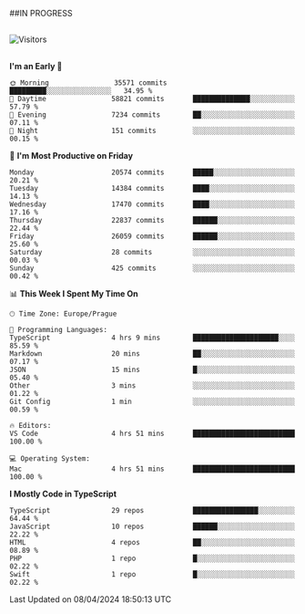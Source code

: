 ##IN PROGRESS
##
![Visitors](https://komarev.com/ghpvc/?username=petrbui&style=for-the-badge&label=Visitors+👀)



##
<!--
[![My GitHub stats](https://github-readme-stats.vercel.app/api?username=petrbui&theme=github_dark)](https://github.com/anuraghazra/github-readme-stats)

[![My wakatime stats](https://github-readme-stats.vercel.app/api/wakatime?username=petrbui&theme=github_dark)](https://github.com/anuraghazra/github-readme-stats)
-->
<!--START_SECTION:waka-->
**I'm an Early 🐤** 

```text
🌞 Morning                35571 commits       █████████░░░░░░░░░░░░░░░░   34.95 % 
🌆 Daytime                58821 commits       ██████████████░░░░░░░░░░░   57.79 % 
🌃 Evening                7234 commits        ██░░░░░░░░░░░░░░░░░░░░░░░   07.11 % 
🌙 Night                  151 commits         ░░░░░░░░░░░░░░░░░░░░░░░░░   00.15 % 
```
📅 **I'm Most Productive on Friday** 

```text
Monday                   20574 commits       █████░░░░░░░░░░░░░░░░░░░░   20.21 % 
Tuesday                  14384 commits       ████░░░░░░░░░░░░░░░░░░░░░   14.13 % 
Wednesday                17470 commits       ████░░░░░░░░░░░░░░░░░░░░░   17.16 % 
Thursday                 22837 commits       ██████░░░░░░░░░░░░░░░░░░░   22.44 % 
Friday                   26059 commits       ██████░░░░░░░░░░░░░░░░░░░   25.60 % 
Saturday                 28 commits          ░░░░░░░░░░░░░░░░░░░░░░░░░   00.03 % 
Sunday                   425 commits         ░░░░░░░░░░░░░░░░░░░░░░░░░   00.42 % 
```


📊 **This Week I Spent My Time On** 

```text
🕑︎ Time Zone: Europe/Prague

💬 Programming Languages: 
TypeScript               4 hrs 9 mins        █████████████████████░░░░   85.59 % 
Markdown                 20 mins             ██░░░░░░░░░░░░░░░░░░░░░░░   07.17 % 
JSON                     15 mins             █░░░░░░░░░░░░░░░░░░░░░░░░   05.40 % 
Other                    3 mins              ░░░░░░░░░░░░░░░░░░░░░░░░░   01.22 % 
Git Config               1 min               ░░░░░░░░░░░░░░░░░░░░░░░░░   00.59 % 

🔥 Editors: 
VS Code                  4 hrs 51 mins       █████████████████████████   100.00 % 

💻 Operating System: 
Mac                      4 hrs 51 mins       █████████████████████████   100.00 % 
```

**I Mostly Code in TypeScript** 

```text
TypeScript               29 repos            ████████████████░░░░░░░░░   64.44 % 
JavaScript               10 repos            ██████░░░░░░░░░░░░░░░░░░░   22.22 % 
HTML                     4 repos             ██░░░░░░░░░░░░░░░░░░░░░░░   08.89 % 
PHP                      1 repo              █░░░░░░░░░░░░░░░░░░░░░░░░   02.22 % 
Swift                    1 repo              █░░░░░░░░░░░░░░░░░░░░░░░░   02.22 % 
```




 Last Updated on 08/04/2024 18:50:13 UTC
<!--END_SECTION:waka-->
